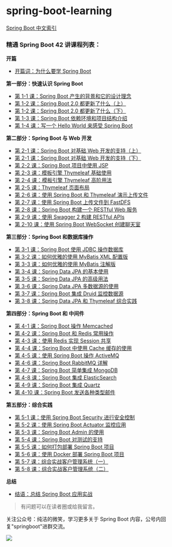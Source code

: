 # spring-boot-learning

[Spring Boot 中文索引](https://github.com/happyfishes/spring-boot-learning) 

### 精通 Spring Boot 42 讲课程列表：

**开篇** 

- [开篇词：为什么要学 Spring Boot](https://gitbook.cn/gitchat/column/5b86228ce15aa17d68b5b55a/topic/5b864c65e15aa17d68b5db58)

**第一部分：快速认识 Spring Boot** 

- [第 1-1 课：Spring Boot 产生的背景和它的设计理念](https://gitbook.cn/gitchat/column/5b86228ce15aa17d68b5b55a/topic/5b93c957780fdb5e97d2f35c)
- [第 1-2 课：Spring Boot 2.0 都更新了什么（上）](https://gitbook.cn/gitchat/column/5b86228ce15aa17d68b5b55a/topic/5b93c99c780fdb5e97d2f365)
- [第 1-2 课：Spring Boot 2.0 都更新了什么（下）](https://gitbook.cn/gitchat/column/5b86228ce15aa17d68b5b55a/topic/5b968861780fdb5e97d3e157)
- [第 1-3 课：Spring Boot 依赖环境和项目结构介绍](https://gitbook.cn/gitchat/column/5b86228ce15aa17d68b5b55a/topic/5ba8556f0110e7701d25dd95)
- [第 1-4 课：写一个 Hello World 来感受 Spring Boot](https://gitbook.cn/gitchat/column/5b86228ce15aa17d68b5b55a/topic/5bab5a670110e7701d268e21)

**第二部分：Spring Boot 与 Web 开发** 

- [第 2-1 课：Spring Boot 对基础 Web 开发的支持（上）](https://gitbook.cn/gitchat/column/5b86228ce15aa17d68b5b55a/topic/5baca42d80460e6b3d6f7a4d)
- [第 2-1 课：Spring Boot 对基础 Web 开发的支持（下）](https://gitbook.cn/gitchat/column/5b86228ce15aa17d68b5b55a/topic/5baca87d80460e6b3d6f7abc)
- [第 2-2 课：Spring Boot 项目中使用 JSP](https://gitbook.cn/gitchat/column/5b86228ce15aa17d68b5b55a/topic/5bbac47b9ccd7c1379f25eab)
- [第 2-3 课：模板引擎 Thymeleaf 基础使用](https://gitbook.cn/gitchat/column/5b86228ce15aa17d68b5b55a/topic/5bbd7a209ccd7c1379f30479)
- [第 2-4 课：模板引擎 Thymeleaf 高阶用法](https://gitbook.cn/gitchat/column/5b86228ce15aa17d68b5b55a/topic/5bc3fef8046eb7300661202e)
- [第 2-5 课：Thymeleaf 页面布局](https://gitbook.cn/gitchat/column/5b86228ce15aa17d68b5b55a/topic/5bc6a9cd42d7d32f50f19a2a)
- [第 2-6 课：使用 Spring Boot 和 Thymeleaf 演示上传文件](https://gitbook.cn/gitchat/column/5b86228ce15aa17d68b5b55a/topic/5bcd32eb211d0e68b1b70599)
- [第 2-7 课：使用 Spring Boot 上传文件到 FastDFS](https://gitbook.cn/gitchat/column/5b86228ce15aa17d68b5b55a/topic/5bcfdff8211d0e68b1b7b079)
- [第 2-8 课：Spring Boot 构建一个 RESTful Web 服务](https://gitbook.cn/gitchat/column/5b86228ce15aa17d68b5b55a/topic/5bd67b898b3f803a63ef9e70)
- [第 2-9 课：使用 Swagger 2 构建 RESTful APIs](https://gitbook.cn/gitchat/column/5b86228ce15aa17d68b5b55a/topic/5bd910d38b3f803a63f02463)
- [第 2-10 课：使用 Spring Boot WebSocket 创建聊天室](https://gitbook.cn/gitchat/column/5b86228ce15aa17d68b5b55a/topic/5bdfadb0665e8a7d7349ed2e)

**第三部分：Spring Boot 和数据库操作**  

- [第 3-1 课：Spring Boot 使用 JDBC 操作数据库](https://gitbook.cn/gitchat/column/5b86228ce15aa17d68b5b55a/topic/5be25f98d492a00c00b0ce17)
- [第 3-2 课：如何优雅的使用 MyBatis XML 配置版](https://gitbook.cn/gitchat/column/5b86228ce15aa17d68b5b55a/topic/5be8f0552c33167c317c6a7f)
- [第 3-3 课：如何优雅的使用 MyBatis 注解版](https://gitbook.cn/gitchat/column/5b86228ce15aa17d68b5b55a/topic/5beb9d502c33167c317cbe3b)
- [第 3-4 课：Spring Data JPA 的基本使用](https://gitbook.cn/gitchat/column/5b86228ce15aa17d68b5b55a/topic/5bf22499b36fd43be4715f15)
- [第 3-5 课：Spring Data JPA 的高级用法](https://gitbook.cn/gitchat/column/5b86228ce15aa17d68b5b55a/topic/5bf4c6eefae086212ccb20e4)
- [第 3-6 课：Spring Data JPA 多数据源的使用](https://gitbook.cn/gitchat/column/5b86228ce15aa17d68b5b55a/topic/5bfb55ffae0e5f436e35c0fb)
- [第 3-7 课：Spring Boot  集成 Druid 监控数据源](https://gitbook.cn/gitchat/column/5b86228ce15aa17d68b5b55a/topic/5bfe2f357d496f133969c52a)
- [第 3-8 课：Spring Data JPA 和 Thymeleaf 综合实践](https://gitbook.cn/gitchat/column/5b86228ce15aa17d68b5b55a/topic/5c036e4db4075a37edf0f940)

**第四部分：Spring Boot 和 中间件**    

- [第 4-1 课：Spring Boot 操作 Memcached](https://gitbook.cn/gitchat/column/5b86228ce15aa17d68b5b55a/topic/5c05ffbfb4075a37edf18a7f)
- [第 4-2 课：Spring Boot 和 Redis 常用操作](https://gitbook.cn/gitchat/column/5b86228ce15aa17d68b5b55a/topic/5c0886c8fa859f1cb51755d1)
- [第 4-3 课：使用 Redis 实现 Session 共享](https://gitbook.cn/gitchat/column/5b86228ce15aa17d68b5b55a/topic/5c0d3825edba1b683458f2a5)
- [第 4-4 课：Spring Boot 中使用 Cache 缓存的使用](https://gitbook.cn/gitchat/column/5b86228ce15aa17d68b5b55a/topic/5c0f4bda4595324572153973)
- [第 4-5 课：使用 Spring Boot 操作 ActiveMQ](https://gitbook.cn/gitchat/column/5b86228ce15aa17d68b5b55a/topic/5c1072a91e59245d4d295584)
- [第 4-6 课：Spring Boot  RabbitMQ 详解](https://gitbook.cn/gitchat/column/5b86228ce15aa17d68b5b55a/topic/5c165ba61e59245d4d2a3e01)
- [第 4-7 课：Spring Boot 简单集成 MongoDB](https://gitbook.cn/gitchat/column/5b86228ce15aa17d68b5b55a/topic/5c19099d1e59245d4d2ab843)
- [第 4-8 课：Spring Boot 集成 ElasticSearch](https://gitbook.cn/gitchat/column/5b86228ce15aa17d68b5b55a/topic/5c1af2f31e59245d4d2af6f2)
- [第 4-9 课：Spring Boot 集成 Quartz](https://gitbook.cn/gitchat/column/5b86228ce15aa17d68b5b55a/topic/5c1f7ad41e59245d4d2b9109)
- [第 4-10 课：Spring Boot 发送各种类型邮件](https://gitbook.cn/gitchat/column/5b86228ce15aa17d68b5b55a/topic/5c21de564fcd483b0264f22f)

**第五部分：综合实践**  

- [第 5-1 课：使用 Spring Boot Security 进行安全控制](https://gitbook.cn/gitchat/column/5b86228ce15aa17d68b5b55a/topic/5c2327834fcd483b02652357)
- [第 5-2 课：使用 Spring Boot Actuator 监控应用](https://gitbook.cn/gitchat/column/5b86228ce15aa17d68b5b55a/topic/5c25965e4fcd483b0265b15c)
- [第 5-3 课：Spring Boot Admin 的使用](https://gitbook.cn/gitchat/column/5b86228ce15aa17d68b5b55a/topic/5c25a1fa4fcd483b0265b262)
- [第 5-4 课：Spring Boot 对测试的支持](https://gitbook.cn/gitchat/column/5b86228ce15aa17d68b5b55a/topic/5c26f8964fcd483b0265facb)
- [第 5-5 课：如何打包部署 Spring Boot 项目](https://gitbook.cn/gitchat/column/5b86228ce15aa17d68b5b55a/topic/5c319ae24fcd483b0271071e)
- [第 5-6 课：使用 Docker 部署 Spring Boot 项目](https://gitbook.cn/gitchat/column/5b86228ce15aa17d68b5b55a/topic/5c342f1c4fcd483b0271897c)
- [第 5-7 课：综合实战客户管理系统（一）](https://gitbook.cn/gitchat/column/5b86228ce15aa17d68b5b55a/topic/5c36c1e24fcd483b0271e9e8)
- [第 5-8 课：综合实战客户管理系统（二）](https://gitbook.cn/gitchat/column/5b86228ce15aa17d68b5b55a/topic/5c3ac51bbe5fed35a4e45388)

**总结**  

- [结语：总结 Spring Boot 应用实战](https://gitbook.cn/gitchat/column/5b86228ce15aa17d68b5b55a)



> 有问题可以在读者圈或给我留言。

关注公众号：纯洁的微笑，学习更多关于 Spring Boot 内容，公号内回复"springboot"进群交流。

![](http://www.ityouknow.com/assets/images/keeppuresmile_430.jpg)

